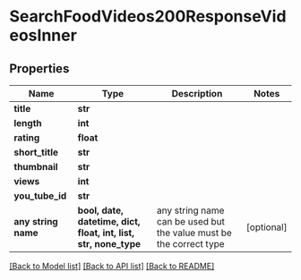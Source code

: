 # SearchFoodVideos200ResponseVideosInner


## Properties
Name | Type | Description | Notes
------------ | ------------- | ------------- | -------------
**title** | **str** |  | 
**length** | **int** |  | 
**rating** | **float** |  | 
**short_title** | **str** |  | 
**thumbnail** | **str** |  | 
**views** | **int** |  | 
**you_tube_id** | **str** |  | 
**any string name** | **bool, date, datetime, dict, float, int, list, str, none_type** | any string name can be used but the value must be the correct type | [optional]

[[Back to Model list]](../README.md#documentation-for-models) [[Back to API list]](../README.md#documentation-for-api-endpoints) [[Back to README]](../README.md)


